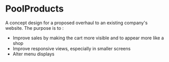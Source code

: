 # PoolProducts

A concept design for a proposed overhaul to an existing company's website.
The purpose is to :
- Improve sales by making the cart more visible and to appear more like a shop
- Improve responsive views, especially in smaller screens
- Alter menu displays

